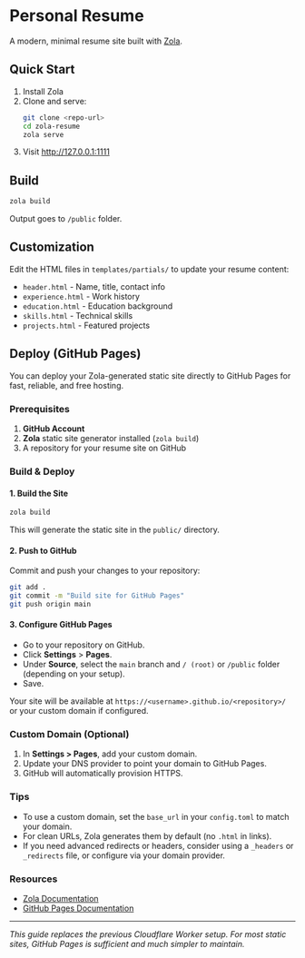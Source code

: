# Personal Resume

A modern, minimal resume site built with [Zola](https://getzola.org/).

## Quick Start

1. Install Zola
2. Clone and serve:
   ```bash
   git clone <repo-url>
   cd zola-resume
   zola serve
   ```
3. Visit http://127.0.0.1:1111

## Build

```bash
zola build
```

Output goes to `/public` folder.

## Customization

Edit the HTML files in `templates/partials/` to update your resume content:
- `header.html` - Name, title, contact info
- `experience.html` - Work history 
- `education.html` - Education background
- `skills.html` - Technical skills
- `projects.html` - Featured projects

## Deploy (GitHub Pages)

You can deploy your Zola-generated static site directly to GitHub Pages for fast, reliable, and free hosting.

### Prerequisites

1. **GitHub Account**
2. **Zola** static site generator installed (`zola build`)
3. A repository for your resume site on GitHub

### Build & Deploy

#### 1. Build the Site

```bash
zola build
```

This will generate the static site in the `public/` directory.

#### 2. Push to GitHub

Commit and push your changes to your repository:

```bash
git add .
git commit -m "Build site for GitHub Pages"
git push origin main
```

#### 3. Configure GitHub Pages

- Go to your repository on GitHub.
- Click **Settings** > **Pages**.
- Under **Source**, select the `main` branch and `/ (root)` or `/public` folder (depending on your setup).
- Save.

Your site will be available at `https://<username>.github.io/<repository>/` or your custom domain if configured.

### Custom Domain (Optional)

1. In **Settings > Pages**, add your custom domain.
2. Update your DNS provider to point your domain to GitHub Pages.
3. GitHub will automatically provision HTTPS.

### Tips

- To use a custom domain, set the `base_url` in your `config.toml` to match your domain.
- For clean URLs, Zola generates them by default (no `.html` in links).
- If you need advanced redirects or headers, consider using a `_headers` or `_redirects` file, or configure via your domain provider.

### Resources

- [Zola Documentation](https://www.getzola.org/documentation/)
- [GitHub Pages Documentation](https://docs.github.com/en/pages)

---
*This guide replaces the previous Cloudflare Worker setup. For most static sites, GitHub Pages is sufficient and much simpler to maintain.*